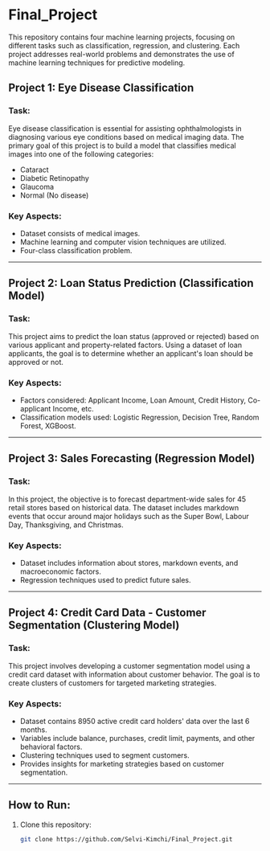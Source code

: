 # Final_Project

This repository contains four machine learning projects, focusing on different tasks such as classification, regression, and clustering. Each project addresses real-world problems and demonstrates the use of machine learning techniques for predictive modeling.

## Project 1: Eye Disease Classification

### Task:
Eye disease classification is essential for assisting ophthalmologists in diagnosing various eye conditions based on medical imaging data. The primary goal of this project is to build a model that classifies medical images into one of the following categories:
- Cataract
- Diabetic Retinopathy
- Glaucoma
- Normal (No disease)

### Key Aspects:
- Dataset consists of medical images.
- Machine learning and computer vision techniques are utilized.
- Four-class classification problem.

---

## Project 2: Loan Status Prediction (Classification Model)

### Task:
This project aims to predict the loan status (approved or rejected) based on various applicant and property-related factors. Using a dataset of loan applicants, the goal is to determine whether an applicant's loan should be approved or not.

### Key Aspects:
- Factors considered: Applicant Income, Loan Amount, Credit History, Co-applicant Income, etc.
- Classification models used: Logistic Regression, Decision Tree, Random Forest, XGBoost.

---

## Project 3: Sales Forecasting (Regression Model)

### Task:
In this project, the objective is to forecast department-wide sales for 45 retail stores based on historical data. The dataset includes markdown events that occur around major holidays such as the Super Bowl, Labour Day, Thanksgiving, and Christmas.

### Key Aspects:
- Dataset includes information about stores, markdown events, and macroeconomic factors.
- Regression techniques used to predict future sales.

---

## Project 4: Credit Card Data - Customer Segmentation (Clustering Model)

### Task:
This project involves developing a customer segmentation model using a credit card dataset with information about customer behavior. The goal is to create clusters of customers for targeted marketing strategies.

### Key Aspects:
- Dataset contains 8950 active credit card holders' data over the last 6 months.
- Variables include balance, purchases, credit limit, payments, and other behavioral factors.
- Clustering techniques used to segment customers.
- Provides insights for marketing strategies based on customer segmentation.

---

## How to Run:

1. Clone this repository:
   ```bash
   git clone https://github.com/Selvi-Kimchi/Final_Project.git
